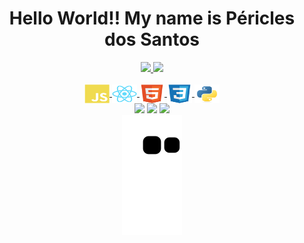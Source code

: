### <h1 width="30px" align="center">Hello World!! My name is Péricles dos Santos</h1>

<div align="center">
<div display:inline-block>
  <a href="https://github.com/PericlesDev">
  <img height="199em" src="https://github-readme-stats.vercel.app/api?username=PericlesDev&show_icons=true&theme=tokyonight&include_all_commits=true&count_private=true"/>
  <img height="199em" src="https://github-readme-stats.vercel.app/api/top-langs/?username=PericlesDev&layout=compact&langs_count=7&theme=tokyonight"/>
</div>
  
  <div style="display: inline_block"><br>
  <img align="center" alt="Rafa-Js" height="30" width="40" src="https://raw.githubusercontent.com/devicons/devicon/master/icons/javascript/javascript-plain.svg">
  <img align="center" alt="Rafa-React" height="30" width="40" src="https://raw.githubusercontent.com/devicons/devicon/master/icons/react/react-original.svg">
  <img align="center" alt="Rafa-HTML" height="30" width="40" src="https://raw.githubusercontent.com/devicons/devicon/master/icons/html5/html5-original.svg">
  <img align="center" alt="Rafa-CSS" height="30" width="40" src="https://raw.githubusercontent.com/devicons/devicon/master/icons/css3/css3-original.svg">
  <img align="center" alt="Rafa-Python" height="30" width="40" src="https://raw.githubusercontent.com/devicons/devicon/master/icons/python/python-original.svg">
</div>
 
 <div>
<a href= "https://www.instagram.com/pericles_developer/" target="_blank"><img src="https://img.shields.io/badge/-Instagram-%23E4405F?style=for-the-badge&logo=instagram&logoColor=white" target="_blank"></a>
<a href="https://www.linkedin.com/in/p%C3%A9ricles-ramos-490866227/" target="_blank"><img src="https://img.shields.io/badge/-LinkedIn-%230077B5?style=for-the-badge&logo=linkedin&logoColor=white" target="_blank"></a>
 <a href="pericleswebdev@gmail.com" target="_blank"><img src="https://img.shields.io/badge/Gmail-D14836?style=for-the-badge&logo=gmail&logoColor=white" target="_blank"></a>
 </div
   
   ![Snake animation](https://github.com/PericlesDev/PericlesDev/blob/output/github-contribution-grid-snake.svg)
   
   
